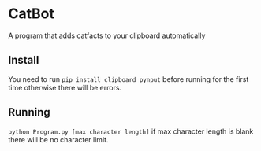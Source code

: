 # CatBot
A program that adds catfacts to your clipboard automatically

## Install
You need to run 
`pip install clipboard pynput`
 before running for the first time otherwise there will be errors.
 
## Running
`python Program.py [max character length]` if max character length is blank there will be no character limit.
